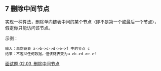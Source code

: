 ## 7 删除中间节点


实现一种算法，删除单向链表中间的某个节点（即不是第一个或最后一个节点），假定你只能访问该节点。


示例：

```
输入：单向链表 a->b->c->d->e->f 中的节点 c
结果：不返回任何数据，但该链表变为a->b->d->e->f
```


[面试题 02.03. 删除中间节点](https://leetcode-cn.com/problems/delete-middle-node-lcci/)